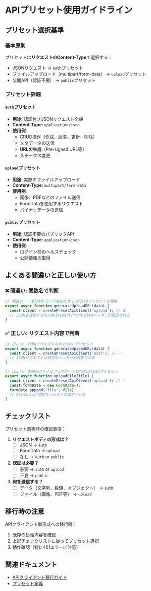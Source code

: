 # APIプリセット使用ガイドライン

## プリセット選択基準

### 基本原則
プリセットは**リクエストのContent-Type**で選択する：
- JSONリクエスト → `auth`プリセット
- ファイルアップロード（multipart/form-data） → `upload`プリセット
- 公開API（認証不要） → `public`プリセット

### プリセット詳細

#### `auth`プリセット
- **用途**: 認証付きJSONリクエスト全般
- **Content-Type**: `application/json`
- **使用例**:
  - CRUD操作（作成、読取、更新、削除）
  - メタデータの送信
  - **URLの生成**（Pre-signed URL等）
  - ステータス変更

#### `upload`プリセット
- **用途**: 実際のファイルアップロード
- **Content-Type**: `multipart/form-data`
- **使用例**:
  - 画像、PDFなどのファイル送信
  - FormDataを使用するリクエスト
  - バイナリデータの送信

#### `public`プリセット
- **用途**: 認証不要のパブリックAPI
- **Content-Type**: `application/json`
- **使用例**:
  - ログイン前のヘルスチェック
  - 公開情報の取得

## よくある間違いと正しい使い方

### ❌ 間違い: 関数名で判断
```typescript
// 間違い: "upload"という名前だからuploadプリセットを使用
export async function generateUploadURL(data) {
  const client = createPresetApiClient('upload'); // ❌
  // JSONを送信するのにmultipart/form-dataヘッダーが設定される
}
```

### ✅ 正しい: リクエスト内容で判断
```typescript
// 正しい: JSONリクエストなのでauthプリセット
export async function generateUploadURL(data) {
  const client = createPresetApiClient('auth'); // ✅
  // JSONリクエストに適切なヘッダーが設定される
}

// 正しい: 実際のファイルアップロードなのでuploadプリセット
export async function uploadFile(file) {
  const client = createPresetApiClient('upload'); // ✅
  const formData = new FormData();
  formData.append('file', file);
  // FormDataに適切なヘッダーが設定される
}
```

## チェックリスト

プリセット選択時の確認事項：

1. **リクエストボディの形式は？**
   - [ ] JSON → `auth`
   - [ ] FormData → `upload`
   - [ ] なし → `auth` or `public`

2. **認証は必要？**
   - [ ] 必要 → `auth` or `upload`
   - [ ] 不要 → `public`

3. **何を送信する？**
   - [ ] データ（文字列、数値、オブジェクト） → `auth`
   - [ ] ファイル（画像、PDF等） → `upload`

## 移行時の注意

APIクライアント新形式への移行時：
1. 既存の処理内容を確認
2. 上記チェックリストに従ってプリセット選択
3. 動作確認（特に401エラーに注意）

## 関連ドキュメント
- [APIクライアント移行ガイド](../CLAUDE.md)
- [プリセット定義](../src/lib/api/factory/index.ts)